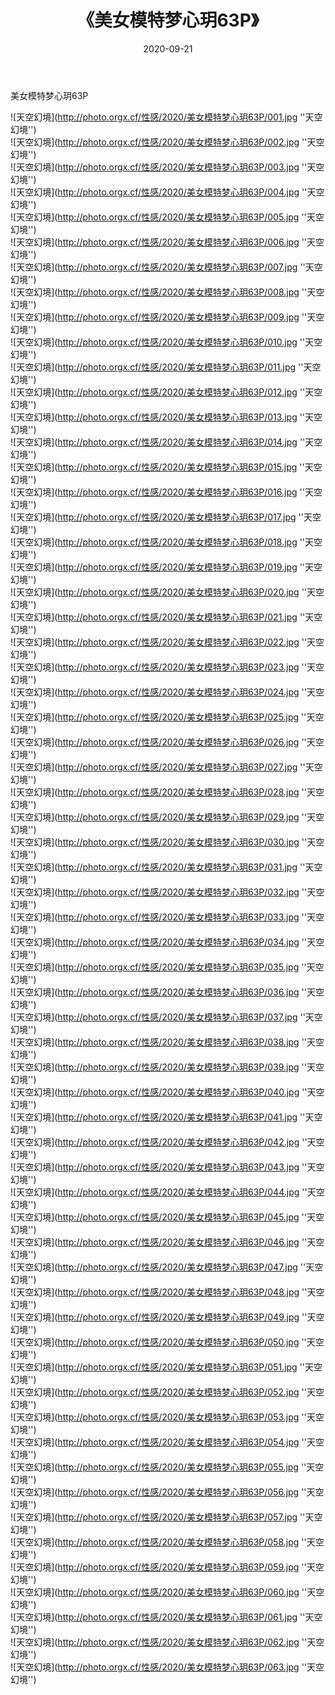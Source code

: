﻿---
layout: post
title:  《美女模特梦心玥63P》
date:   2020-09-21
img: http://photo.orgx.cf/性感/2020/美女模特梦心玥63P/000.jpg
tags: [美女, 性感, 泳衣]
---

美女模特梦心玥63P



![天空幻境](http://photo.orgx.cf/性感/2020/美女模特梦心玥63P/001.jpg ''天空幻境'') <br>
![天空幻境](http://photo.orgx.cf/性感/2020/美女模特梦心玥63P/002.jpg ''天空幻境'') <br>
![天空幻境](http://photo.orgx.cf/性感/2020/美女模特梦心玥63P/003.jpg ''天空幻境'') <br>
![天空幻境](http://photo.orgx.cf/性感/2020/美女模特梦心玥63P/004.jpg ''天空幻境'') <br>
![天空幻境](http://photo.orgx.cf/性感/2020/美女模特梦心玥63P/005.jpg ''天空幻境'') <br>
![天空幻境](http://photo.orgx.cf/性感/2020/美女模特梦心玥63P/006.jpg ''天空幻境'') <br>
![天空幻境](http://photo.orgx.cf/性感/2020/美女模特梦心玥63P/007.jpg ''天空幻境'') <br>
![天空幻境](http://photo.orgx.cf/性感/2020/美女模特梦心玥63P/008.jpg ''天空幻境'') <br>
![天空幻境](http://photo.orgx.cf/性感/2020/美女模特梦心玥63P/009.jpg ''天空幻境'') <br>
![天空幻境](http://photo.orgx.cf/性感/2020/美女模特梦心玥63P/010.jpg ''天空幻境'') <br>
![天空幻境](http://photo.orgx.cf/性感/2020/美女模特梦心玥63P/011.jpg ''天空幻境'') <br>
![天空幻境](http://photo.orgx.cf/性感/2020/美女模特梦心玥63P/012.jpg ''天空幻境'') <br>
![天空幻境](http://photo.orgx.cf/性感/2020/美女模特梦心玥63P/013.jpg ''天空幻境'') <br>
![天空幻境](http://photo.orgx.cf/性感/2020/美女模特梦心玥63P/014.jpg ''天空幻境'') <br>
![天空幻境](http://photo.orgx.cf/性感/2020/美女模特梦心玥63P/015.jpg ''天空幻境'') <br>
![天空幻境](http://photo.orgx.cf/性感/2020/美女模特梦心玥63P/016.jpg ''天空幻境'') <br>
![天空幻境](http://photo.orgx.cf/性感/2020/美女模特梦心玥63P/017.jpg ''天空幻境'') <br>
![天空幻境](http://photo.orgx.cf/性感/2020/美女模特梦心玥63P/018.jpg ''天空幻境'') <br>
![天空幻境](http://photo.orgx.cf/性感/2020/美女模特梦心玥63P/019.jpg ''天空幻境'') <br>
![天空幻境](http://photo.orgx.cf/性感/2020/美女模特梦心玥63P/020.jpg ''天空幻境'') <br>
![天空幻境](http://photo.orgx.cf/性感/2020/美女模特梦心玥63P/021.jpg ''天空幻境'') <br>
![天空幻境](http://photo.orgx.cf/性感/2020/美女模特梦心玥63P/022.jpg ''天空幻境'') <br>
![天空幻境](http://photo.orgx.cf/性感/2020/美女模特梦心玥63P/023.jpg ''天空幻境'') <br>
![天空幻境](http://photo.orgx.cf/性感/2020/美女模特梦心玥63P/024.jpg ''天空幻境'') <br>
![天空幻境](http://photo.orgx.cf/性感/2020/美女模特梦心玥63P/025.jpg ''天空幻境'') <br>
![天空幻境](http://photo.orgx.cf/性感/2020/美女模特梦心玥63P/026.jpg ''天空幻境'') <br>
![天空幻境](http://photo.orgx.cf/性感/2020/美女模特梦心玥63P/027.jpg ''天空幻境'') <br>
![天空幻境](http://photo.orgx.cf/性感/2020/美女模特梦心玥63P/028.jpg ''天空幻境'') <br>
![天空幻境](http://photo.orgx.cf/性感/2020/美女模特梦心玥63P/029.jpg ''天空幻境'') <br>
![天空幻境](http://photo.orgx.cf/性感/2020/美女模特梦心玥63P/030.jpg ''天空幻境'') <br>
![天空幻境](http://photo.orgx.cf/性感/2020/美女模特梦心玥63P/031.jpg ''天空幻境'') <br>
![天空幻境](http://photo.orgx.cf/性感/2020/美女模特梦心玥63P/032.jpg ''天空幻境'') <br>
![天空幻境](http://photo.orgx.cf/性感/2020/美女模特梦心玥63P/033.jpg ''天空幻境'') <br>
![天空幻境](http://photo.orgx.cf/性感/2020/美女模特梦心玥63P/034.jpg ''天空幻境'') <br>
![天空幻境](http://photo.orgx.cf/性感/2020/美女模特梦心玥63P/035.jpg ''天空幻境'') <br>
![天空幻境](http://photo.orgx.cf/性感/2020/美女模特梦心玥63P/036.jpg ''天空幻境'') <br>
![天空幻境](http://photo.orgx.cf/性感/2020/美女模特梦心玥63P/037.jpg ''天空幻境'') <br>
![天空幻境](http://photo.orgx.cf/性感/2020/美女模特梦心玥63P/038.jpg ''天空幻境'') <br>
![天空幻境](http://photo.orgx.cf/性感/2020/美女模特梦心玥63P/039.jpg ''天空幻境'') <br>
![天空幻境](http://photo.orgx.cf/性感/2020/美女模特梦心玥63P/040.jpg ''天空幻境'') <br>
![天空幻境](http://photo.orgx.cf/性感/2020/美女模特梦心玥63P/041.jpg ''天空幻境'') <br>
![天空幻境](http://photo.orgx.cf/性感/2020/美女模特梦心玥63P/042.jpg ''天空幻境'') <br>
![天空幻境](http://photo.orgx.cf/性感/2020/美女模特梦心玥63P/043.jpg ''天空幻境'') <br>
![天空幻境](http://photo.orgx.cf/性感/2020/美女模特梦心玥63P/044.jpg ''天空幻境'') <br>
![天空幻境](http://photo.orgx.cf/性感/2020/美女模特梦心玥63P/045.jpg ''天空幻境'') <br>
![天空幻境](http://photo.orgx.cf/性感/2020/美女模特梦心玥63P/046.jpg ''天空幻境'') <br>
![天空幻境](http://photo.orgx.cf/性感/2020/美女模特梦心玥63P/047.jpg ''天空幻境'') <br>
![天空幻境](http://photo.orgx.cf/性感/2020/美女模特梦心玥63P/048.jpg ''天空幻境'') <br>
![天空幻境](http://photo.orgx.cf/性感/2020/美女模特梦心玥63P/049.jpg ''天空幻境'') <br>
![天空幻境](http://photo.orgx.cf/性感/2020/美女模特梦心玥63P/050.jpg ''天空幻境'') <br>
![天空幻境](http://photo.orgx.cf/性感/2020/美女模特梦心玥63P/051.jpg ''天空幻境'') <br>
![天空幻境](http://photo.orgx.cf/性感/2020/美女模特梦心玥63P/052.jpg ''天空幻境'') <br>
![天空幻境](http://photo.orgx.cf/性感/2020/美女模特梦心玥63P/053.jpg ''天空幻境'') <br>
![天空幻境](http://photo.orgx.cf/性感/2020/美女模特梦心玥63P/054.jpg ''天空幻境'') <br>
![天空幻境](http://photo.orgx.cf/性感/2020/美女模特梦心玥63P/055.jpg ''天空幻境'') <br>
![天空幻境](http://photo.orgx.cf/性感/2020/美女模特梦心玥63P/056.jpg ''天空幻境'') <br>
![天空幻境](http://photo.orgx.cf/性感/2020/美女模特梦心玥63P/057.jpg ''天空幻境'') <br>
![天空幻境](http://photo.orgx.cf/性感/2020/美女模特梦心玥63P/058.jpg ''天空幻境'') <br>
![天空幻境](http://photo.orgx.cf/性感/2020/美女模特梦心玥63P/059.jpg ''天空幻境'') <br>
![天空幻境](http://photo.orgx.cf/性感/2020/美女模特梦心玥63P/060.jpg ''天空幻境'') <br>
![天空幻境](http://photo.orgx.cf/性感/2020/美女模特梦心玥63P/061.jpg ''天空幻境'') <br>
![天空幻境](http://photo.orgx.cf/性感/2020/美女模特梦心玥63P/062.jpg ''天空幻境'') <br>
![天空幻境](http://photo.orgx.cf/性感/2020/美女模特梦心玥63P/063.jpg ''天空幻境'') <br>
